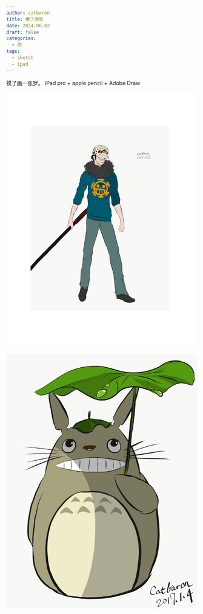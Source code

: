 ```yaml
---
author: catbaron
title: 摸了两张
date: 2024-06-02
draft: false
categories:
  - 作
tags:
  - sketch
  - ipad
---
```

摸了画一张罗。 iPad pro + apple pencil + Adobe Draw 

![](https://raw.githubusercontent.com/catbaron0/pic/main/images/202462153704.png)

![](https://raw.githubusercontent.com/catbaron0/pic/main/images/202462153715.png)